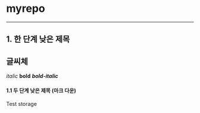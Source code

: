 # myrepo
------------------------------------------------------------

## 1. 한 단계 낮은 제목

## 글씨체
*italic*
**bold**
***bold-italic***

#### 1.1 두 단계 낮은 제목 (마크 다운)



Test storage
